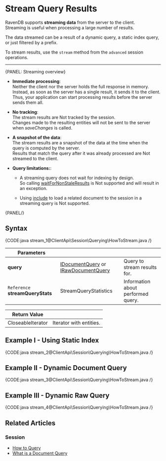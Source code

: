 # Stream Query Results

RavenDB supports __streaming data__ from the server to the client.  
Streaming is useful when processing a large number of results.

The data streamed can be a result of a dynamic query, a static index query, or just filtered by a prefix.

To stream results, use the `stream` method from the `advanced` session operations.

---

{PANEL: Streaming overview}

* __Immediate processing__:  
  Neither the client nor the server holds the full response in memory.   
  Instead, as soon as the server has a single result, it sends it to the client.  
  Thus, your application can start processing results before the server sends them all.

* __No tracking__:  
  The stream results are Not tracked by the session.  
  Changes made to the resulting entities will not be sent to the server when _saveChanges_ is called.

* __A snapshot of the data__:  
  The stream results are a snapshot of the data at the time when the query is computed by the server.  
  Results that match the query after it was already processed are Not streamed to the client.

* __Query limitations:__:

    * A streaming query does not wait for indexing by design.  
      So calling [waitForNonStaleResults](../../../client-api/session/querying/how-to-customize-query#waitfornonstaleresults) is Not supported and will result in an exception.

    * Using [include](../../../client-api/session/loading-entities#load-with-includes) to load a related document to the session in a streaming query is Not supported.  

{PANEL/}

## Syntax

{CODE:java stream_1@ClientApi\Session\Querying\HowToStream.java /}

| Parameters | | |
| ------------- | ------------- | ----- |
| **query** | [IDocumentQuery](../../../client-api/session/querying/how-to-query#session.advanced.documentquery) or [IRawDocumentQuery](../../../client-api/session/querying/how-to-query#session.advanced.rawquery) | Query to stream results for. |
| `Reference` **streamQueryStats** | StreamQueryStatistics | Information about performed query. |

| Return Value | |
| ------------- | ----- |
| CloseableIterator<StreamResult> | Iterator with entities. |

## Example I - Using Static Index

{CODE:java stream_2@ClientApi\Session\Querying\HowToStream.java /}

## Example II - Dynamic Document Query

{CODE:java stream_3@ClientApi\Session\Querying\HowToStream.java /}

## Example III - Dynamic Raw Query

{CODE:java stream_4@ClientApi\Session\Querying\HowToStream.java /}

## Related Articles

### Session

- [How to Query](../../../client-api/session/querying/how-to-query)
- [What is a Document Query](../../../client-api/session/querying/document-query/what-is-document-query)
